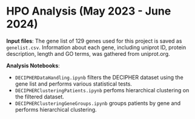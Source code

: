 # HPO Analysis (May 2023 - June 2024)
**Input files**: The gene list of 129 genes used for this project is saved as `genelist.csv`. Information about each gene, including uniprot ID, protein description, length and GO terms, was gathered from uniprot.org.

**Analysis Notebooks**:
- `DECIPHERDataHandling.ipynb` filters the DECIPHER dataset using the gene list and performs various statistical tests.
- `DECIPHERClusteringPatients.ipynb` perfoms hierarchical clustering on the filtered dataset.
- `DECIPHERClusteringGeneGroups.ipynb` groups patients by gene and performs hierarchical clustering.

